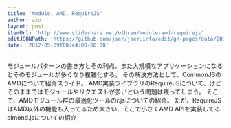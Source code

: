 ```yaml
---
title: 'Module, AMD, RequireJS'
author: azu
layout: post
itemUrl: 'http://www.slideshare.net/othree/module-amd-requirejs'
editJSONPath: 'https://github.com/jser/jser.info/edit/gh-pages/data/2012/05/index.json'
date: '2012-05-09T08:44:00+00:00'
---
```

モジュールパターンの書き方とその利点、また大規模なアプリケーションになるとそのモジュールが多くなり複雑化する。
その解決方法として、CommonJSのAMDについて紹介スライド。
AMD実装ライブラリのRequireJSについて、けどそのままではモジュールやリクエストが多いという問題は残ってしまう。
そこで、AMDモジュール群の最適化ツールのr.jsについての紹介。
ただ、RequireJSはAMD以外の機能も入ってるため大きい、そこで小さくAMD APIを実装してるalmond.jsについての紹介
